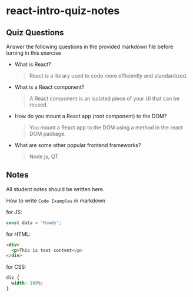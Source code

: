 # react-intro-quiz-notes

## Quiz Questions

Answer the following questions in the provided markdown file before turning in this exercise

- What is React?

  > React is a library used to code more efficiently and standardized.

- What is a React component?

  > A React component is an isolated piece of your UI that can be reused.

- How do you mount a React app (root component) to the DOM?

  > You mount a React app to the DOM using a method in the react DOM package.

- What are some other popular frontend frameworks?

  > Node.js, QT

## Notes

All student notes should be written here.

How to write `Code Examples` in markdown

for JS:

```javascript
const data = 'Howdy';
```

for HTML:

```html
<div>
  <p>This is text content</p>
</div>
```

for CSS:

```css
div {
  width: 100%;
}
```
